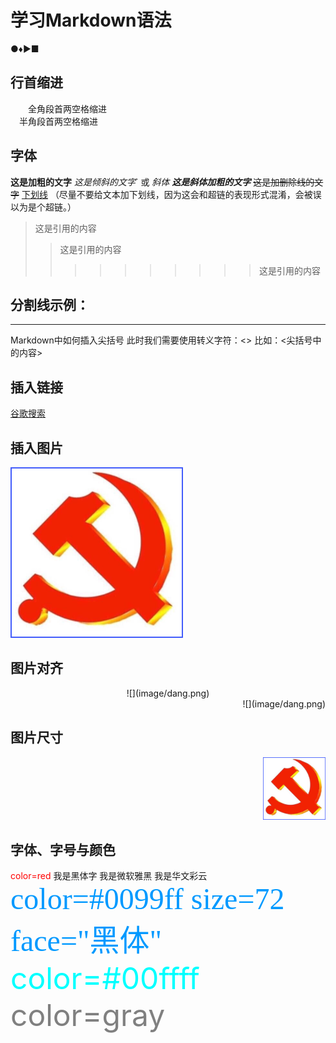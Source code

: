 # 学习Markdown语法
●♦►■
## 行首缩进
&emsp;&emsp;全角段首两空格缩进<br>
&ensp;&ensp;半角段首两空格缩进<br>

## 字体
**这是加粗的文字**
*这是倾斜的文字*` 或  _斜体_
***这是斜体加粗的文字***
~~这是加删除线的文字~~
<u>下划线</u> （尽量不要给文本加下划线，因为这会和超链的表现形式混淆，会被误以为是个超链。）

> 这是引用的内容
>> 这是引用的内容
>>>>>>>>>> 这是引用的内容

分割线示例：
---
***

Markdown中如何插入尖括号
此时我们需要使用转义字符：&lt;&gt;
比如：&lt;尖括号中的内容&gt;

## 插入链接
[谷歌搜索](https://www.google.com)

## 插入图片
![imag](image/dang.png)

## 图片对齐
<div align=center>
![](image/dang.png)
</div>

<div align=right>
![](image/dang.png)
</div>

## 图片尺寸
<div align=right>
<img src="image/dang.png" width="100" height="100" />
</div>

## 字体、字号与颜色
<font color=red>color=red</font>
<font face="黑体">我是黑体字</font>
<font face="微软雅黑">我是微软雅黑</font>
<font face="STCAIYUN">我是华文彩云</font>
<font color=#0099ff size=7 face="黑体">color=#0099ff size=72 face="黑体"</font>
<font color=#00ffff size=72>color=#00ffff</font>
<font color=gray size=72>color=gray</font>
